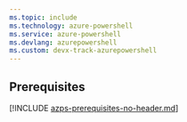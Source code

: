 ```yaml
---
ms.topic: include
ms.technology: azure-powershell
ms.service: azure-powershell
ms.devlang: azurepowershell
ms.custom: devx-track-azurepowershell
---
```


## Prerequisites

[!INCLUDE [azps-prerequisites-no-header.md](azps-prerequisites-no-header.md)]
